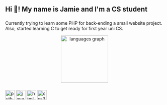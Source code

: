 <h2 align="left">Hi 👋! My name is Jamie and I'm a CS student</h2>

###

<p>Currently trying to learn some PHP for back-ending a small website project.<br>
Also, started learning C to get ready for first year uni CS.</p>

<div align="center">
  <img src="https://github-readme-stats.vercel.app/api/top-langs?username=jamesdeal89&locale=en&hide_title=false&layout=compact&card_width=320&langs_count=5&theme=dracula&hide_border=false" height="150" alt="languages graph"  />
</div>

###

<div align="left">
  <img src="https://cdn.jsdelivr.net/gh/devicons/devicon/icons/python/python-original.svg" height="30" alt="python logo"  />
  <img src="https://cdn.jsdelivr.net/gh/devicons/devicon/icons/javascript/javascript-original.svg" height="30" alt="javascript logo"  />
  <img src="https://cdn.jsdelivr.net/gh/devicons/devicon/icons/html5/html5-original.svg" height="30" alt="html5 logo"  />
  <img src="https://cdn.jsdelivr.net/gh/devicons/devicon/icons/css3/css3-original.svg" height="30" alt="css3 logo"  />


<br clear="both">

###
